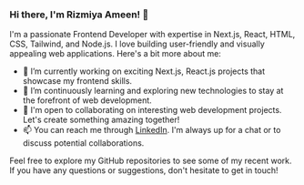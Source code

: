 ### Hi there, I'm Rizmiya Ameen! 👋

I'm a passionate Frontend Developer with expertise in Next.js, React, HTML, CSS, Tailwind, and Node.js. I love building user-friendly and visually appealing web applications. Here's a bit more about me:

- 🔭 I’m currently working on exciting Next.js, React.js projects that showcase my frontend skills.
- 🌱 I’m continuously learning and exploring new technologies to stay at the forefront of web development.
- 💼 I'm open to collaborating on interesting web development projects. Let's create something amazing together!
- 📫 You can reach me through [LinkedIn](https://www.linkedin.com/in/fathima-rizmiya/). I'm always up for a chat or to discuss potential collaborations.

Feel free to explore my GitHub repositories to see some of my recent work. If you have any questions or suggestions, don't hesitate to get in touch!
